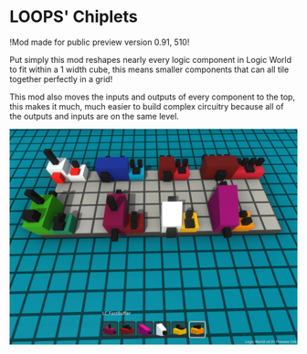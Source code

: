 # LOOPS' Chiplets
!Mod made for public preview version 0.91, 510! 

Put simply this mod reshapes nearly every logic component in Logic World to fit within a 1 width cube, this means smaller components that can all tile together perfectly in a grid!

This mod also moves the inputs and outputs of every component to the top, this makes it much, much easier to build complex circuitry because all of the outputs and inputs are on the same level. 

![This is an image](Logic.jpg)

